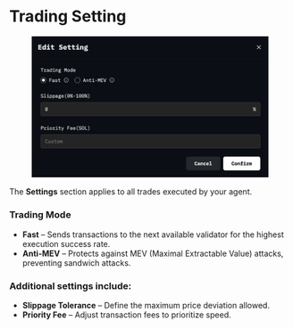 # Trading Setting

<figure><img src="../../.gitbook/assets/image (39).png" alt="" width="563"><figcaption></figcaption></figure>

The **Settings** section applies to all trades executed by your agent.

### **Trading Mode**

* **Fast** – Sends transactions to the next available validator for the highest execution success rate.
* **Anti-MEV** – Protects against MEV (Maximal Extractable Value) attacks, preventing sandwich attacks.

### Additional settings include:

* **Slippage Tolerance** – Define the maximum price deviation allowed.
* **Priority Fee** – Adjust transaction fees to prioritize speed.

